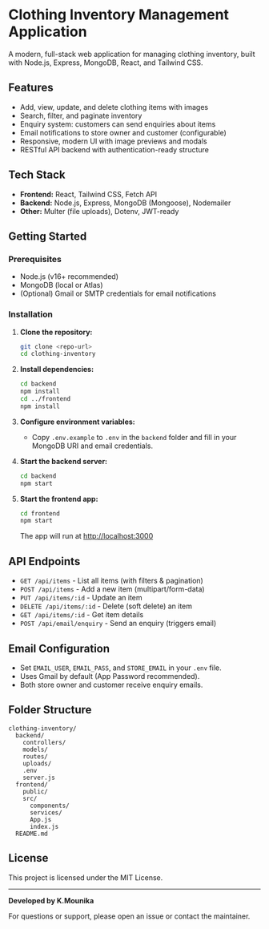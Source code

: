 # Clothing Inventory Management Application

A modern, full-stack web application for managing clothing inventory, built with Node.js, Express, MongoDB, React, and Tailwind CSS.

## Features

- Add, view, update, and delete clothing items with images
- Search, filter, and paginate inventory
- Enquiry system: customers can send enquiries about items
- Email notifications to store owner and customer (configurable)
- Responsive, modern UI with image previews and modals
- RESTful API backend with authentication-ready structure

## Tech Stack

- **Frontend:** React, Tailwind CSS, Fetch API
- **Backend:** Node.js, Express, MongoDB (Mongoose), Nodemailer
- **Other:** Multer (file uploads), Dotenv, JWT-ready

## Getting Started

### Prerequisites
- Node.js (v16+ recommended)
- MongoDB (local or Atlas)
- (Optional) Gmail or SMTP credentials for email notifications

### Installation

1. **Clone the repository:**
   ```sh
   git clone <repo-url>
   cd clothing-inventory
   ```

2. **Install dependencies:**
   ```sh
   cd backend
   npm install
   cd ../frontend
   npm install
   ```

3. **Configure environment variables:**
   - Copy `.env.example` to `.env` in the `backend` folder and fill in your MongoDB URI and email credentials.

4. **Start the backend server:**
   ```sh
   cd backend
   npm start
   ```

5. **Start the frontend app:**
   ```sh
   cd frontend
   npm start
   ```
   The app will run at [http://localhost:3000](http://localhost:3000)

## API Endpoints

- `GET /api/items` - List all items (with filters & pagination)
- `POST /api/items` - Add a new item (multipart/form-data)
- `PUT /api/items/:id` - Update an item
- `DELETE /api/items/:id` - Delete (soft delete) an item
- `GET /api/items/:id` - Get item details
- `POST /api/email/enquiry` - Send an enquiry (triggers email)

## Email Configuration

- Set `EMAIL_USER`, `EMAIL_PASS`, and `STORE_EMAIL` in your `.env` file.
- Uses Gmail by default (App Password recommended).
- Both store owner and customer receive enquiry emails.

## Folder Structure

```
clothing-inventory/
  backend/
    controllers/
    models/
    routes/
    uploads/
    .env
    server.js
  frontend/
    public/
    src/
      components/
      services/
      App.js
      index.js
  README.md
```
## License

This project is licensed under the MIT License.

---

**Developed by K.Mounika**

For questions or support, please open an issue or contact the maintainer.
